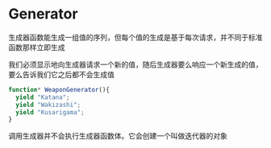 # Generator

生成器函数能生成一组值的序列，但每个值的生成是基于每次请求，并不同于标准函数那样立即生成

我们必须显示地向生成器请求一个新的值，随后生成器要么响应一个新生成的值，要么告诉我们它之后都不会生成值

``` js
function* WeaponGenerator(){
  yield "Katana";
  yield "Wakizashi";
  yield "Kusarigama";
}
```

调用生成器并不会执行生成器函数体。它会创建一个叫做迭代器的对象